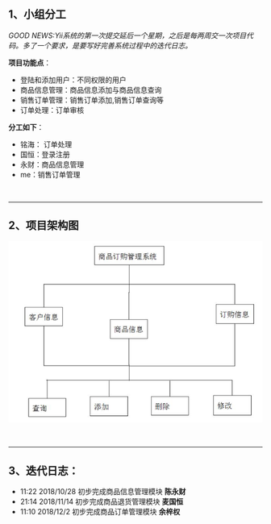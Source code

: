 ## 1、小组分工

*GOOD NEWS:Yii系统的第一次提交延后一个星期，之后是每两周交一次项目代码。多了一个要求，是要写好完善系统过程中的迭代日志。*

**项目功能点**：

* 登陆和添加用户：不同权限的用户
* 商品信息管理：商品信息添加与商品信息查询 
* 销售订单管理：销售订单添加,销售订单查询等
* 订单处理：订单审核

**分工如下**：

* 铭海： 订单处理
* 国恒：登录注册
* 永财：商品信息管理
* me：销售订单管理

<br/>

***

## 2、项目架构图



![1](/Screenshots/1.jpg)

<br/>

***

## 3、迭代日志：

* 11:22 2018/10/28 初步完成商品信息管理模块 **陈永财**
* 21:14 2018/11/14 初步完成商品退货管理模块 **麦国恒**
* 11:10 2018/12/2 初步完成商品订单管理模块 **余梓权**
